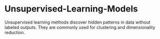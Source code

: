 # Unsupervised-Learning-Models
Unsupervised learning methods discover hidden patterns in data without labeled outputs. They are commonly used for clustering and dimensionality reduction.
